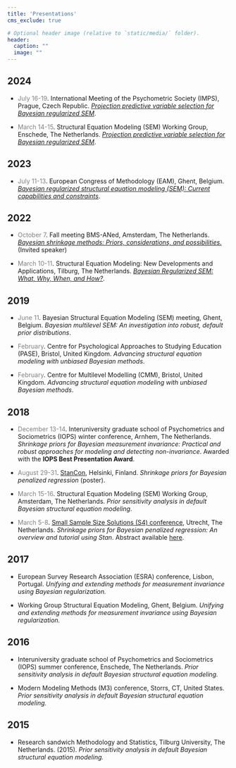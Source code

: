```yaml
---
title: 'Presentations'
cms_exclude: true

# Optional header image (relative to `static/media/` folder).
header:
  caption: ""
  image: ""
---
```


## 2024

- <span style="color: grey;">July 16-19</span>. International Meeting of the Psychometric Society (IMPS), Prague, Czech Republic. *[Projection predictive variable selection for Bayesian regularized SEM](https://github.com/sara-vanerp/presentations/blob/main/07-24_projpredSEM.html)*.

- <span style="color: grey;">March 14-15</span>. Structural Equation Modeling (SEM) Working Group, Enschede, The Netherlands. *[Projection predictive variable selection for Bayesian regularized SEM](https://github.com/sara-vanerp/presentations/blob/main/03-24_projpredSEM.html)*.

## 2023

- <span style="color: grey;">July 11-13</span>. European Congress of Methodology (EAM), Ghent, Belgium. *[Bayesian regularized structural equation modeling (SEM): Current capabilities and constraints](https://github.com/sara-vanerp/presentations/blob/main/07-23_Bayesian_regularized_SEM.pdf)*.


## 2022

- <span style="color: grey;"> October 7</span>. Fall meeting BMS-ANed, Amsterdam, The Netherlands. *[Bayesian shrinkage methods: Priors, considerations, and possibilities.](https://www.vvsor.nl/biometrics/events/shrinkage-methods-novel-perspectives-and-applications/)* (Invited speaker)

- <span style="color: grey;">March 10-11</span>. Structural Equation Modeling: New Developments and Applications, Tilburg, The Netherlands. *[Bayesian Regularized SEM: What, Why, When, and How?](https://github.com/sara-vanerp/bayesregsem/blob/main/presentations/2022-03-11_SEMConference.pdf)*.

## 2019

- <span style="color: grey;">June 11</span>. Bayesian Structural Equation Modeling (SEM) meeting, Ghent, Belgium. *Bayesian multilevel SEM: An investigation into robust, default prior distributions*.

- <span style="color: grey;">February</span>. Centre for Psychological Approaches to Studying Education (PASE), Bristol, United Kingdom. *Advancing structural equation modeling with unbiased Bayesian methods*.

- <span style="color: grey;">February</span>. Centre for Multilevel Modelling (CMM), Bristol, United Kingdom. *Advancing structural equation modeling with unbiased Bayesian methods*.


## 2018  

 - <span style="color: grey;">December 13-14</span>. Interuniversity graduate school of Psychometrics and Sociometrics (IOPS) winter conference, Arnhem, The Netherlands. *Shrinkage priors for Bayesian measurement invariance: Practical and robust approaches for modeling and detecting non-invariance*. Awarded with the **IOPS Best Presentation Award**.

- <span style="color: grey;">August 29-31</span>. [StanCon](https://mc-stan.org/events/stancon2018Helsinki/), Helsinki, Finland. *Shrinkage priors for Bayesian penalized regression* (poster).


- <span style="color: grey;">March 15-16</span>. Structural Equation Modeling (SEM) Working Group, Amsterdam, The Netherlands. *Prior sensitivity analysis in default Bayesian structural equation modeling*.

- <span style="color: grey;">March 5-8</span>. [Small Sample Size Solutions (S4) conference](https://s4.wp.hum.uu.nl/), Utrecht, The  Netherlands. *Shrinkage priors for Bayesian penalized regression: An overview and tutorial using Stan*. Abstract available [here](https://s4.wp.hum.uu.nl/erp_sara_van_talk-abstract_s4/).


## 2017

- European Survey Research Association (ESRA) conference, Lisbon, Portugal. *Unifying and extending methods for measurement invariance using Bayesian regularization.*


- Working Group Structural Equation Modeling, Ghent, Belgium. *Unifying and extending methods for measurement invariance using Bayesian regularization.*

## 2016

- Interuniversity graduate school of Psychometrics and Sociometrics (IOPS) summer conference, Enschede, The Netherlands. *Prior sensitivity analysis in default Bayesian structural equation modeling.*

- Modern Modeling Methods (M3) conference, Storrs, CT, United States. *Prior sensitivity analysis in default Bayesian structural equation modeling.*


## 2015

- Research sandwich Methodology and Statistics, Tilburg University, The Netherlands. (2015). *Prior sensitivity analysis in default Bayesian structural equation modeling.*

